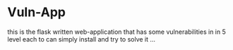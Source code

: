 # Vuln-App
this is the flask written web-application that has some vulnerabilities in in 5 level each to can simply install and try to solve it ...
